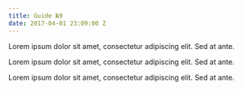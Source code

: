 ```yaml
---
title: Guide №9
date: 2017-04-01 23:09:00 Z
---
```


Lorem ipsum dolor sit amet, consectetur adipiscing elit. Sed at ante. 

Lorem ipsum dolor sit amet, consectetur adipiscing elit. Sed at ante. 

Lorem ipsum dolor sit amet, consectetur adipiscing elit. Sed at ante. 